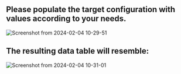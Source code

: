 ## Please populate the target configuration with values according to your needs.

![Screenshot from 2024-02-04 10-29-51](https://github.com/Himanshu987399/-Generic-Lightning-Datatable/assets/86918713/9ab99008-a5e7-42d9-8fab-43a0a9c3e0d9)

## The resulting data table will resemble:

![Screenshot from 2024-02-04 10-31-01](https://github.com/Himanshu987399/-Generic-Lightning-Datatable/assets/86918713/fa8bb5d6-d544-41c8-a4ec-954015c0ad1d)
